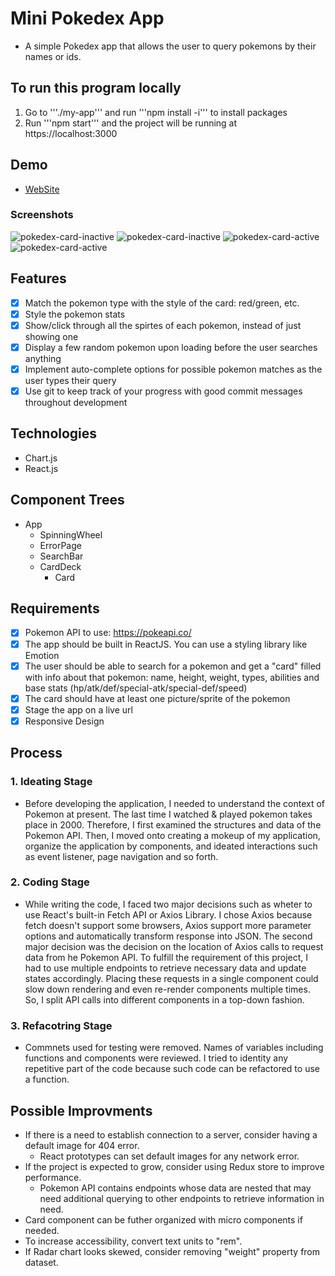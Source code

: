 # Mini Pokedex App
- A simple Pokedex app that allows the user to query pokemons by their names or ids.

## To run this program locally
1. Go to '''./my-app''' and run '''npm install -i''' to install packages
2. Run '''npm start''' and the project will be running at https://localhost:3000

## Demo
 - [WebSite](https://freewebhosting-bda42.web.app/)
 
### Screenshots
<img src="./my-app/src/assets/pokedex-main.PNG" alt="pokedex-card-inactive"/>
<img src="./my-app/src/assets/pokedex-card-inactive.PNG" alt="pokedex-card-inactive"/>
<img src="./my-app/src/assets/pokedex-card-stats-active.PNG" alt="pokedex-card-active"/>
<img src="./my-app/src/assets/pokedex-card-sprites-active.PNG" alt="pokedex-card-active"/>

## Features
- [x] Match the pokemon type with the style of the card: red/green, etc.
- [x] Style the pokemon stats
- [x] Show/click through all the spirtes of each pokemon, instead of just showing one
- [x] Display a few random pokemon upon loading before the user searches anything
- [x] Implement auto-complete options for possible pokemon matches as the user types their query
- [x] Use git to keep track of your progress with good commit messages throughout development

## Technologies
- Chart.js
- React.js

## Component Trees
- App
    - SpinningWheel
    - ErrorPage
    - SearchBar
    - CardDeck
        - Card

## Requirements
- [x] Pokemon API to use: https://pokeapi.co/
- [x] The app should be built in ReactJS. You can use a styling library like Emotion
- [x] The user should be able to search for a pokemon and get a "card" filled with info about that pokemon: name, height, weight, types, abilities and base stats (hp/atk/def/special-atk/special-def/speed)
- [x] The card should have at least one picture/sprite of the pokemon
- [x] Stage the app on a live url
- [x] Responsive Design

## Process
### 1. Ideating Stage
- Before developing the application, I needed to understand the context of Pokemon at present. The last time I watched & played pokemon takes place in 2000. Therefore, I first examined the structures and data of the Pokemon API. Then, I moved onto creating a mokeup of my application, organize the application by components, and ideated interactions such as event listener, page navigation and so forth.

### 2. Coding Stage
- While writing the code, I faced two major decisions such as wheter to use React's built-in Fetch API or Axios Library. I chose Axios because fetch doesn't support some browsers, Axios support more parameter options and automatically transform response into JSON. The second major decision was the decision on the location of Axios calls to request data from he Pokemon API. To fulfill the requirement of this project, I had to use multiple endpoints to retrieve necessary data and update states accordingly. Placing these requests in a single component could slow down rendering and even re-render components multiple times. So, I split API calls into different components in a top-down fashion. 

### 3. Refacotring Stage
- Commnets used for testing were removed. Names of variables including functions and components were reviewed. I tried to identity any repetitive part of the code because such code can be refactored to use a function.


## Possible Improvments
- If there is a need to establish connection to a server, consider having a default image for 404 error.
    - React prototypes can set default images for any network error.
- If the project is expected to grow, consider using Redux store to improve performance.
    - Pokemon API contains endpoints whose data are nested that may need additional querying to other endpoints to retrieve information in need.
- Card component can be futher organized with micro components if needed.
- To increase accessibility, convert text units to "rem".
- If Radar chart looks skewed, consider removing "weight" property from dataset.

